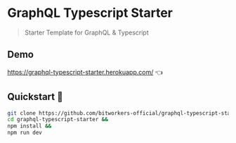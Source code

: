 # GraphQL Typescript Starter
> Starter Template for GraphQL & Typescript 

## Demo 
https://graphql-typescript-starter.herokuapp.com/ 👈

## Quickstart 🚀

```bash
git clone https://github.com/bitworkers-official/graphql-typescript-starter &&
cd graphql-typescript-starter &&
npm install &&
npm run dev
```

